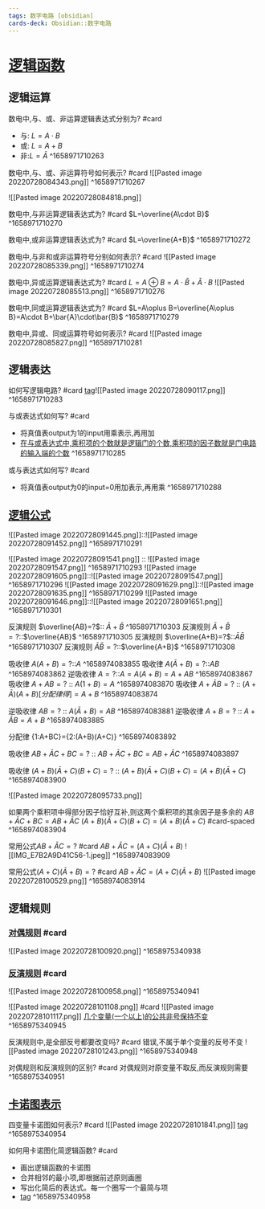 ```yaml
---
tags: 数字电路 [obsidian]
cards-deck: Obsidian::数字电路
---
```


# [逻辑函数](marginnote3app://note/2CDAFB19-BE38-4182-BB8F-617019EF830D)
## 逻辑运算
数电中,与、或、非运算逻辑表达式分别为? #card 
- 与: $L=A\cdot B$
- 或: $L= A+B$
- 非:$L=\bar{A}$
^1658971710263

数电中,与、或、非运算符号如何表示? #card 
![[Pasted image 20220728084343.png]]
^1658971710267


![[Pasted image 20220728084818.png]]

数电中,与非运算逻辑表达式为? #card 
$L=\overline{A\cdot B}$
^1658971710270

数电中,或非运算逻辑表达式为? #card 
$L=\overline{A+B}$
^1658971710272

数电中,与非和或非运算符号分别如何表示? #card 
![[Pasted image 20220728085339.png]]
^1658971710274

数电中,异或运算逻辑表达式为? #card 
$L=A\oplus B=A\cdot \bar{B}+\bar{A}\cdot B$
![[Pasted image 20220728085513.png]]
^1658971710276

数电中,同或运算逻辑表达式为? #card 
$L=A\oplus B=\overline{A\oplus B}=A\cdot B+\bar{A}\cdot\bar{B}$
^1658971710279

数电中,异或、同或运算符号如何表示? #card 
![[Pasted image 20220728085827.png]]
^1658971710281

## 逻辑表达

如何写逻辑电路? #card 
[tag](marginnote3app://note/978EF3A3-0D0C-4EDE-AFE2-AC870B17892C)![[Pasted image 20220728090117.png]]
^1658971710283


与或表达式如何写? #card 
- 将真值表output为1的input用乘表示,再用加
- [在与或表达式中,乘积项的个数就是逻辑门的个数,乘积项的因子数就是门电路的输入端的个数](marginnote3app://note/52D26AC8-18E1-41DE-A49E-11A782BAD7CE) 
^1658971710285

或与表达式如何写? #card 
- 将真值表output为0的input=0用加表示,再用乘
^1658971710288

## [逻辑公式](marginnote3app://note/FF6025C5-C3CA-4D99-8B64-8F451735B954)

![[Pasted image 20220728091445.png]]::![[Pasted image 20220728091452.png]] ^1658971710291

![[Pasted image 20220728091541.png]] :: ![[Pasted image 20220728091547.png]] ^1658971710293
![[Pasted image 20220728091605.png]]::![[Pasted image 20220728091547.png]] ^1658971710296
![[Pasted image 20220728091629.png]]::![[Pasted image 20220728091635.png]] ^1658971710299
![[Pasted image 20220728091646.png]]::![[Pasted image 20220728091651.png]] ^1658971710301

反演规则 $\overline{AB}=?$:: $\bar{A}+\bar{B}$ ^1658971710303
反演规则 $\bar{A}+\bar{B}=?$::$\overline{AB}$ ^1658971710305
反演规则 $\overline{A+B}=?$::$\bar{A}\bar{B}$ ^1658971710307
反演规则 $\bar{A}\bar{B}=?$::$\overline{A+B}$ ^1658971710308

吸收律 $A(A+B)=?$::$A$ ^1658974083855
吸收律 $A(\bar{A}+B)=?$::$AB$ ^1658974083862
逆吸收律 $A=?$::$A=A(A+B)=A+AB$ ^1658974083867
吸收律 $A+AB=?$ :: $A(1+B)=A$ ^1658974083870
吸收律 $A+\bar{A}B=?$ :: $(A+\bar{A})(A+B)[分配律得]=A+B$  ^1658974083874


逆吸收律 $AB=?$ :: $A(\bar{A}+B)=AB$ ^1658974083881
逆吸收律 $A+B=?$ :: $A+\bar{A}B=A+B$ ^1658974083885

分配律 {1:A+BC}={2:(A+B)(A+C)}
^1658974083892

吸收律 $AB+\bar{A}C+BC=?$ :: $AB+\bar{A}C+BC=AB+\bar{A}C$ ^1658974083897

吸收律 $(A+B)(\bar{A}+C)(B+C)=?$ :: $(A+B)(\bar{A}+C)(B+C)=(A+B)(\bar{A}+C)$ ^1658974083900

![[Pasted image 20220728095733.png]]

如果两个乘积项中得部分因子恰好互补,则这两个乘积项的其余因子是多余的
$AB+\bar{A}C+BC=AB+\bar{A}C$
$(A+B)(\bar{A}+C)(B+C)=(A+B)(\bar{A}+C)$
#card-spaced 
^1658974083904

常用公式$AB+\bar{A}C=?$ #card 
$AB+\bar{A}C=(A+C)(\bar{A}+B)$
![[IMG_E7B2A9D41C56-1.jpeg]]
^1658974083909

常用公式$(A+C)(\bar{A}+B)=?$ #card 
$AB+\bar{A}C=(A+C)(\bar{A}+B)$
![[Pasted image 20220728100529.png]]
^1658974083914

## 逻辑规则

### [对偶规则](marginnote3app://note/63C79F52-8361-46F7-B39E-63DBE225EB11) #card 
![[Pasted image 20220728100920.png]]
^1658975340938

### [反演规则](marginnote3app://note/C4E0212C-9C25-4D55-BDE5-72856CF7617D) #card 
![[Pasted image 20220728100958.png]]
^1658975340941

![[Pasted image 20220728101108.png]] #card 
![[Pasted image 20220728101117.png]]
[几个变量(一个以上)的公共非号保持不变](marginnote3app://note/C7D785CE-B013-45C2-BF7C-A37A6FC7E872)
^1658975340945


反演规则中,是全部反号都要改变吗? #card 
错误,不属于单个变量的反号不变
![[Pasted image 20220728101243.png]]
^1658975340948

对偶规则和反演规则的区别? #card 
对偶规则对原变量不取反,而反演规则需要
^1658975340951

## [卡诺图表示](marginnote3app://note/432E4C06-6BB7-403B-A4AE-FB779820BBA1)

四变量卡诺图如何表示? #card 
![[Pasted image 20220728101841.png]]
[tag](marginnote3app://note/5AE497B2-EE18-4D40-8DE5-97E19DD8647F)
^1658975340954

如何用卡诺图化简逻辑函数? #card 
- 画出逻辑函数的卡诺图
- 合并相邻的最小项,即根据前述原则画圈
- 写出化简后的表达式。每一个圈写一个最简与项
- [tag](marginnote3app://note/6BEE4322-472B-4462-84A9-A6F9F6340287)
^1658975340958

